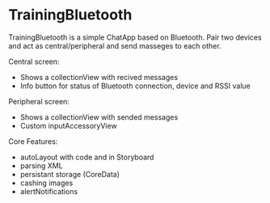 # TrainingBluetooth

TrainingBluetooth is a simple ChatApp based on Bluetooth.
Pair two devices and act as central/peripheral and send masseges to each other.

Central screen:
- Shows a collectionView with recived messages
- Info button for status of  Bluetooth connection, device and RSSI value

Peripheral screen:
- Shows a collectionView with sended messages
- Custom inputAccessoryView 

Core Features:
- autoLayout with code and in Storyboard
- parsing XML
- persistant storage (CoreData)
- cashing images
- alertNotifications
